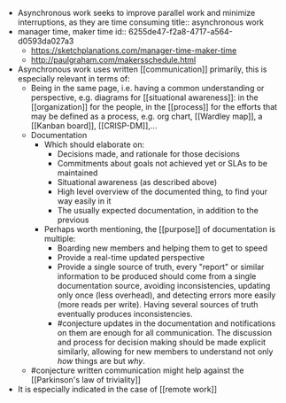 - Asynchronous work seeks to improve parallel work and minimize interruptions, as they are time consuming
  title:: asynchronous work
- manager time, maker time
  id:: 6255de47-f2a8-4717-a564-d0593da027a3
	- https://sketchplanations.com/manager-time-maker-time
	- http://paulgraham.com/makersschedule.html
- Asynchronous work uses written [[communication]] primarily, this is especially relevant in terms of:
	- Being in the same page, i.e. having a common understanding or perspective, e.g. diagrams for [[situational awareness]]: in the [[organization]] for the people, in the [[process]] for the efforts that may be defined as a process, e.g. org chart, [[Wardley map]], a [[Kanban board]], [[CRISP-DM]],...
	- Documentation
		- Which should elaborate on:
			- Decisions made, and rationale for those decisions
			- Commitments about goals not achieved yet or SLAs to be maintained
			- Situational awareness (as described above)
			- High level overview of the documented thing, to find your way easily in it
			- The usually expected documentation, in addition to the previous
		- Perhaps worth mentioning, the [[purpose]] of documentation is multiple:
			- Boarding new members and helping them to get to speed
			- Provide a real-time updated perspective
			- Provide a single source of truth, every "report" or similar information to be produced should come from a single documentation source, avoiding inconsistencies, updating only once (less overhead), and detecting errors more easily (more reads per write). Having several sources of truth eventually produces inconsistencies.
			- #conjecture updates in the documentation and notifications on them are enough for all communication. The discussion and process for decision making should be made explicit similarly, allowing for new members to understand not only _how_ things are but _why_.
	- #conjecture written communication might help against the [[Parkinson's law of triviality]]
- It is especially indicated in the case of [[remote work]]